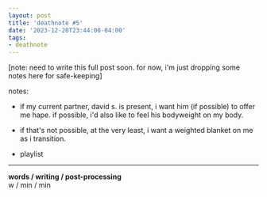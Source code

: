 ```yaml
---
layout: post
title: 'deathnote #5'
date: '2023-12-20T23:44:00-04:00'
tags:
- deathnote
--- 
```


[note: need to write this full post soon. for now, i'm just dropping some notes here for safe-keeping]

notes:

- if my current partner, david s. is present, i want him (if possible) to offer me hape. if possible, i'd also like to feel his bodyweight on my body. 
- if that's not possible, at the very least, i want a weighted blanket on me as i transition. 

- playlist

---


<!-- hyperlink bank -->


<!-- &#042; = asterisk -->
<!-- &#039; = single quote '-->

**words / writing / post-processing**  
w / min / min